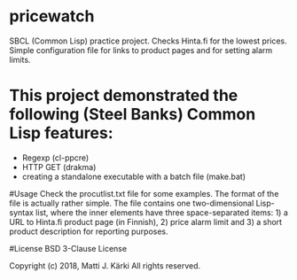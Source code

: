 # pricewatch
SBCL (Common Lisp) practice project. Checks Hinta.fi for the lowest prices. Simple configuration file for links to product pages and for setting alarm limits.

# This project demonstrated the following (Steel Banks) Common Lisp features:
* Regexp (cl-ppcre)
* HTTP GET (drakma)
* creating a standalone executable with a batch file (make.bat)

#Usage
Check the procutlist.txt file for some examples. The format of the file is actually rather simple. The file contains one two-dimensional Lisp-syntax list, where the inner elements have three space-separated items: 1) a URL to Hinta.fi product page (in Finnish), 2) price alarm limit and 3) a short product description for reporting purposes.

#License
BSD 3-Clause License

Copyright (c) 2018, Matti J. Kärki
All rights reserved.
